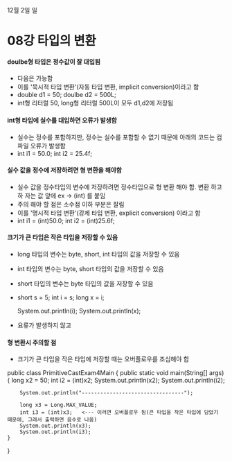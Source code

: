 12월 2일 일

# 08강 타입의 변환

#### doulbe형 타입은 정수값이 잘 대입됨
- 다음은 가능함
- 이를 '묵시적 타입 변환'(자동 타입 변환, implicit conversion)이라고 함
- double d1 = 50;
  doulbe d2 = 500L;
- int형 리터럴 50, long형 리터럴 500L이 모두 d1,d2에 저장됨

#### int형 타입에 실수를 대입하면 오류가 발생함
- 실수는 정수를 포함하지만, 정수는 실수를 포함할 수 없기 때문에 아래의 코드는 컴파일 오류가 발생함
- int i1 = 50.0;
  int i2 = 25.4f; 

#### 실수 값을 정수에 저장하려면 형 변환을 해야함
- 실수 값을 정수타입의 변수에 저장하려면 정수타입으로 형 변환 해야 함. 변환 하고하 자는 값 앞에 ex -> (int) 를 붙임
- 주의 해야 할 점은 소수점 이하 부분은 잘림
- 이를 '명시적 타입 변환'(강제 타입 변환, explicit conversion) 이라고 함
- int i1 = (int)50.0;
  int i2 = (int)25.6f;

#### 크기가 큰 타입은 작은 타입을 저장할 수 있음
- long 타입의 변수는 byte, short, int 타입의 값을 저장할 수 있음
- int 타입의 변수는 byte, short 타입의 값을 저장할 수 있음
- short 타입의 변수는 byte 타입의 값을 저장할 수 있음
- short s = 5;
  int i = s;
  long x = i;

  System.out.println(i);
  System.out.println(x);
- 요류가 발생하지 않고 

#### 형 변환시 주의할 점
- 크기가 큰 타입을 작은 타입에 저장할 때는 오버플로우를 조심해야 함      

public class PrimitiveCastExam4Main {
    public static void main(String[] args){
        long x2 = 50;
        int i2 = (int)x2;
        System.out.println(x2);
        System.out.println(i2);

        System.out.println("---------------------------------");

        long x3 = Long.MAX_VALUE;
        int i3 = (int)x3;   <--- 이러면 오버플로우 됨(큰 타입을 작은 타입에 담았기 때문에, 그래서 출력하면 음수로 나옴)
        System.out.println(x3);
        System.out.println(i3);
    }
}

